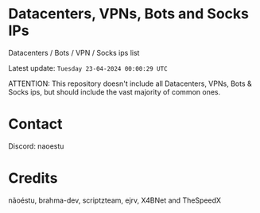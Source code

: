 # Datacenters, VPNs, Bots and Socks IPs
 
Datacenters / Bots / VPN / Socks ips list

Latest update: `Tuesday 23-04-2024 00:00:29 UTC` 

ATTENTION: This repository doesn't include all Datacenters, VPNs, Bots & Socks ips, 
but should include the vast majority of common ones.

# Contact
Discord: naoestu

# Credits
nãoéstu, brahma-dev, scriptzteam, ejrv, X4BNet and TheSpeedX
